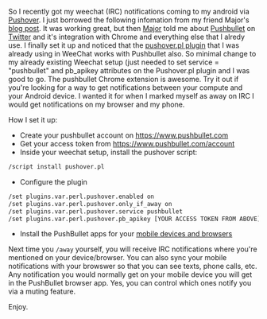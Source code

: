 <!-- 
.. title: Using PushBullet for Notifications in Android/Chrome
.. slug: using-pushbullet-for-notifications-in-androidchrome
.. date: 2015-02-19 09:31:22 UTC-06:00
.. tags: android,notifications
.. category: 
.. link: 
.. description: 
.. type: text
-->

So I recently got my weechat (IRC) notifications coming to my android via [Pushover][1].  I just borrowed the following infomation from my friend Major's [blog post][5].  It was working great, but then [Major][2] told me about [Pushbullet][3] on [Twitter][6] and it's integration with Chrome and everything else that I alredy use.  I finally set it up and noticed that the [pushover.pl plugin][4] that I was already using in WeeChat works with Pushbullet also.  So minimal change to my already existing Weechat setup (just needed to set service = "pushbullet" and pb_apikey attributes on the Pushover.pl plugin and I was good to go.  The pushbullet Chrome extension is awesome.  Try it out if you're looking for a way to get notifications between your compute and your Android device.  I wanted it for when I marked myself as away on IRC I would get notifications on my browser and my phone.

How I set it up:
- Create your pushbullet account on https://www.pushbullet.com
- Get your access token from https://www.pushbullet.com/account
- Inside your weechat setup, install the pushover script:
```bash
/script install pushover.pl
```
- Configure the plugin
```bash
/set plugins.var.perl.pushover.enabled on
/set plugins.var.perl.pushover.only_if_away on
/set plugins.var.perl.pushover.service pushbullet
/set plugins.var.perl.pushover.pb_apikey [YOUR ACCESS TOKEN FROM ABOVE]
```
- Install the PushBullet apps for your [mobile devices and browsers][7]

Next time you `/away` yourself, you will receive IRC notifications where you're mentioned on your device/browser.  You can also sync your mobile notifications with your browswer so that you can see texts, phone calls, etc.  Any notification you would normally get on your mobile device you will get in the PushBullet browser app.  Yes, you can control which ones notify you via a muting feature.

Enjoy.

[1]: https://pushover.net
[2]: https://major.io
[3]: https://www.pushbullet.com
[4]: https://weechat.org/scripts/source/pushover.pl.html
[5]: https://major.io/2014/12/05/send-weechat-notifications-via-pushover/
[6]: https://twitter.com/jmeridth/status/556843348993253377
[7]: https://www.pushbullet.com/apps
